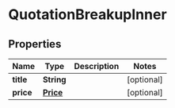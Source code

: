 

# QuotationBreakupInner


## Properties

| Name | Type | Description | Notes |
|------------ | ------------- | ------------- | -------------|
|**title** | **String** |  |  [optional] |
|**price** | [**Price**](Price.md) |  |  [optional] |



